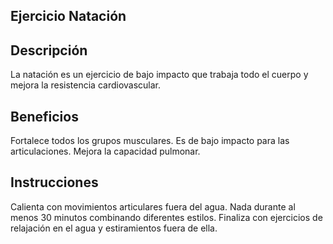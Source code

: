 ## Ejercicio Natación

## Descripción
La natación es un ejercicio de bajo impacto que trabaja todo el cuerpo y mejora la resistencia cardiovascular.

## Beneficios
Fortalece todos los grupos musculares.
Es de bajo impacto para las articulaciones.
Mejora la capacidad pulmonar.

## Instrucciones
Calienta con movimientos articulares fuera del agua.
Nada durante al menos 30 minutos combinando diferentes estilos.
Finaliza con ejercicios de relajación en el agua y estiramientos fuera de ella.
